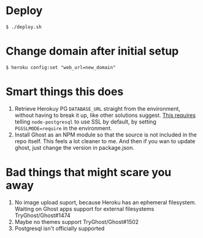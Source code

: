 # Deploy

```
$ ./deploy.sh

```
# Change domain after initial setup
```
$ heroku config:set "web_url=new_domain"
```

# Smart things this does
1. Retrieve Herokuy PG `DATABASE_URL` straight from the environment, without
   having to break it up, like other solutions suggest. [This requires](https://github.com/brianc/node-postgres/issues/575)
   telling `node-postgresql` to use SSL by default, by setting
   `PGSSLMODE=require` in the environment.
2. Install Ghost as an NPM module so that the source is not included in the
   repo itself. This feels a lot cleaner to me. And then if you wan to update
   ghost, just change the version in package.json.

# Bad things that might scare you away
1. No image upload suport, because Heroku has an ephemeral filesystem.
   Waiting on Ghost apps support for external filesystems TryGhost/Ghost#1474
2. Maybe no themes support TryGhost/Ghost#1502
3. Postgresql isn't officially supported
